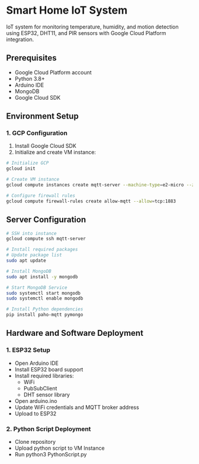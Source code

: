 # Smart Home IoT System

IoT system for monitoring temperature, humidity, and motion detection using ESP32, DHT11, and PIR sensors with Google Cloud Platform integration.

## Prerequisites

- Google Cloud Platform account
- Python 3.8+
- Arduino IDE
- MongoDB
- Google Cloud SDK

## Environment Setup

### 1. GCP Configuration

1. Install Google Cloud SDK
2. Initialize and create VM instance:
```bash
# Initialize GCP
gcloud init

# Create VM instance
gcloud compute instances create mqtt-server --machine-type=e2-micro --zone=your-zone

# Configure firewall rules
gcloud compute firewall-rules create allow-mqtt --allow=tcp:1883
```

## Server Configuration
```bash
# SSH into instance
gcloud compute ssh mqtt-server

# Install required packages
# Update package list
sudo apt update

# Install MongoDB
sudo apt install -y mongodb

# Start MongoDB Service
sudo systemctl start mongodb
sudo systemctl enable mongodb

# Install Python dependencies
pip install paho-mqtt pymongo
```

## Hardware and Software Deployment

### 1. ESP32 Setup
- Open Arduino IDE
- Install ESP32 board support
- Install required libraries:
    - WiFi
    - PubSubClient
    - DHT sensor library
- Open arduino.ino
- Update WiFi credentials and MQTT broker address
- Upload to ESP32

### 2. Python Script Deployment
- Clone repository
- Upload python script to VM Instance
- Run python3 PythonScript.py
